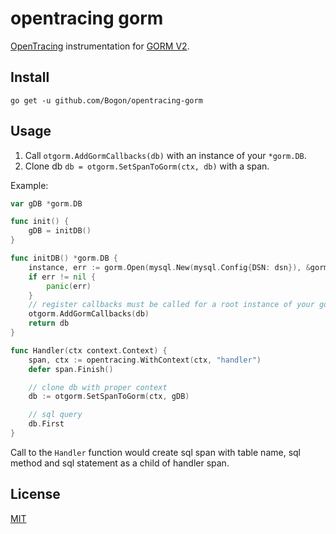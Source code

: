 # opentracing gorm

[OpenTracing](http://opentracing.io/) instrumentation for [GORM V2](https://github.com/go-gorm/gorm).

## Install

```
go get -u github.com/Bogon/opentracing-gorm
```

## Usage

1. Call `otgorm.AddGormCallbacks(db)` with an instance of your `*gorm.DB`.
2. Clone db `db = otgorm.SetSpanToGorm(ctx, db)` with a span.

Example:

```go
var gDB *gorm.DB

func init() {
    gDB = initDB()
}

func initDB() *gorm.DB {
    instance, err := gorm.Open(mysql.New(mysql.Config{DSN: dsn}), &gorm.Config{})
    if err != nil {
        panic(err)
    }
    // register callbacks must be called for a root instance of your gorm.DB
    otgorm.AddGormCallbacks(db)
    return db
}

func Handler(ctx context.Context) {
    span, ctx := opentracing.WithContext(ctx, "handler")
    defer span.Finish()

    // clone db with proper context
    db := otgorm.SetSpanToGorm(ctx, gDB)

    // sql query
    db.First
}
```

Call to the `Handler` function would create sql span with table name, sql method and sql statement as a child of handler span.

## License

[MIT](LICENSE)
